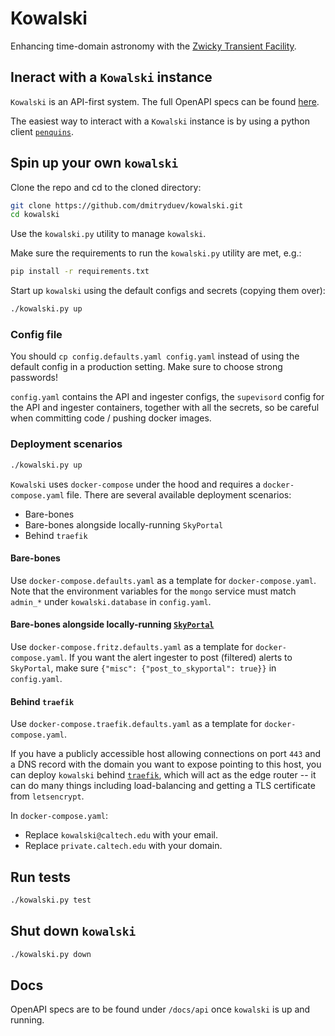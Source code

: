 # Kowalski

Enhancing time-domain astronomy with the [Zwicky Transient Facility](https://ztf.caltech.edu).

## Ineract with a `Kowalski` instance

`Kowalski` is an API-first system. The full OpenAPI specs can be found [here](https://kowalski.caltech.edu/docs/api/).

The easiest way to interact with a `Kowalski` instance is by using a python client [`penquins`](https://github.com/dmitryduev/penquins).


## Spin up your own `kowalski`

Clone the repo and cd to the cloned directory:
```bash
git clone https://github.com/dmitryduev/kowalski.git
cd kowalski
```

Use the `kowalski.py` utility to manage `kowalski`.

Make sure the requirements to run the `kowalski.py` utility are met, e.g.:

```bash
pip install -r requirements.txt
```

Start up `kowalski` using the default configs and secrets (copying them over):

```bash
./kowalski.py up
```

### Config file

You should `cp config.defaults.yaml config.yaml` instead of using the default config in a production setting. 
Make sure to choose strong passwords!

`config.yaml` contains the API and ingester configs, the `supevisord` config for the API and ingester containers,
together with all the secrets, so be careful when committing code / pushing docker images.

 
### Deployment scenarios

```bash
./kowalski.py up
```

`Kowalski` uses `docker-compose` under the hood and requires a `docker-compose.yaml` file. 
There are several available deployment scenarios:

- Bare-bones
- Bare-bones alongside locally-running `SkyPortal`
- Behind `traefik`

#### Bare-bones

Use `docker-compose.defaults.yaml` as a template for `docker-compose.yaml`. 
Note that the environment variables for the `mongo` service must match 
`admin_*` under `kowalski.database` in `config.yaml`.

#### Bare-bones alongside locally-running [`SkyPortal`](https://skyportal.io/)

Use `docker-compose.fritz.defaults.yaml` as a template for `docker-compose.yaml`.
If you want the alert ingester to post (filtered) alerts to `SkyPortal`, make sure 
`{"misc": {"post_to_skyportal": true}}` in `config.yaml`.

#### Behind `traefik`

Use `docker-compose.traefik.defaults.yaml` as a template for `docker-compose.yaml`.

If you have a publicly accessible host allowing connections on port `443` and a DNS record with the domain 
you want to expose pointing to this host, you can deploy `kowalski` behind [`traefik`](http://traefik.io), 
which will act as the edge router -- it can do many things including load-balancing and 
getting a TLS certificate from `letsencrypt`. 

In `docker-compose.yaml`:
- Replace `kowalski@caltech.edu` with your email.
- Replace `private.caltech.edu` with your domain.


## Run tests

```bash
./kowalski.py test
```

## Shut down `kowalski`

```bash
./kowalski.py down
```

## Docs

OpenAPI specs are to be found under `/docs/api` once `kowalski` is up and running.
